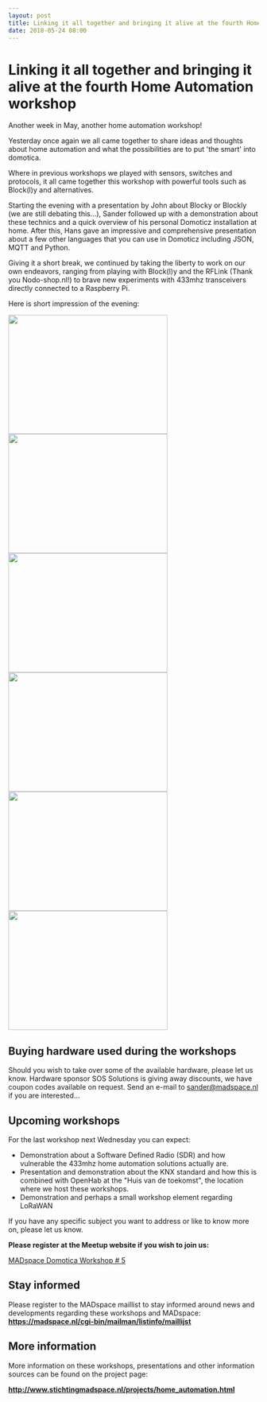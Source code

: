 ```yaml
---
layout: post
title: Linking it all together and bringing it alive at the fourth Home Automation workshop
date: 2018-05-24 08:00
---
```


# Linking it all together and bringing it alive at the fourth Home Automation workshop

Another week in May, another home automation workshop!

Yesterday once again we all came together to share ideas and thoughts about home automation and what the possibilities are to put 'the smart' into domotica. 

Where in previous workshops we played with sensors, switches and protocols, it all came together this workshop with powerful tools such as Block(l)y and alternatives.

Starting the evening with a presentation by John about Blocky or Blockly (we are still debating this...), Sander followed up with a demonstration about these technics and a quick overview of his personal Domoticz installation at home.
After this, Hans gave an impressive and comprehensive presentation about a few other languages that you can use in Domoticz including JSON, MQTT and Python.

Giving it a short break, we continued by taking the liberty to work on our own endeavors, ranging from playing with Block(l)y and the RFLink (Thank you Nodo-shop.nl!) to brave new experiments with 433mhz transceivers directly connected to a Raspberry Pi.

Here is short impression of the evening:

<a href="http://www.stichtingmadspace.nl/assets/img/Home_Automation_workshop4-1.jpg"><img src="http://www.stichtingmadspace.nl/assets/img/Home_Automation_workshop4-1.jpg" height="240" width="320"></a> <a href="http://www.stichtingmadspace.nl/assets/img/Home_Automation_workshop4-2.jpg"><img src="http://www.stichtingmadspace.nl/assets/img/Home_Automation_workshop4-2.jpg" height="240" width="320"></a>
<a href="http://www.stichtingmadspace.nl/assets/img/Home_Automation_workshop4-3.jpg"><img src="http://www.stichtingmadspace.nl/assets/img/Home_Automation_workshop4-3.jpg" height="240" width="320"></a> <a href="http://www.stichtingmadspace.nl/assets/img/Home_Automation_workshop4-4.jpg"><img src="http://www.stichtingmadspace.nl/assets/img/Home_Automation_workshop4-4.jpg" height="240" width="320"></a>
<a href="http://www.stichtingmadspace.nl/assets/img/Home_Automation_workshop4-5.jpg"><img src="http://www.stichtingmadspace.nl/assets/img/Home_Automation_workshop4-5.jpg" height="240" width="320"></a> <a href="http://www.stichtingmadspace.nl/assets/img/Home_Automation_workshop4-6.jpg"><img src="http://www.stichtingmadspace.nl/assets/img/Home_Automation_workshop4-6.jpg" height="240" width="320"></a>


## Buying hardware used during the workshops

Should you wish to take over some of the available hardware, please let us know.
Hardware sponsor SOS Solutions is giving away discounts, we have coupon codes available on request.
Send an e-mail to <a href="mailto:sander@madspace.nl">sander@madspace.nl</a> if you are interested...


## Upcoming workshops

For the last workshop next Wednesday you can expect:
* Demonstration about a Software Defined Radio (SDR) and how vulnerable the 433mhz home automation solutions actually are.
* Presentation and demonstration about the KNX standard and how this is combined with OpenHab at the "Huis van de toekomst", the location where we host these workshops.
* Demonstration and perhaps a small workshop element regarding LoRaWAN

If you have any specific subject you want to address or like to know more on, please let us know.

<b>Please register at the Meetup website if you wish to join us:</b>

<a href="https://www.meetup.com/nl-NL/MADspace/events/250249965/">MADspace Domotica Workshop # 5</a>


## Stay informed

Please register to the MADspace maillist to stay informed around news and developments regarding these workshops and MADspace:
<b><a href="https://madspace.nl/cgi-bin/mailman/listinfo/maillijst">https://madspace.nl/cgi-bin/mailman/listinfo/maillijst</a></b>


## More information

More information on these workshops, presentations and other information sources can be found on the project page:

<b><a href="http://www.stichtingmadspace.nl/projects/home_automation.html">http://www.stichtingmadspace.nl/projects/home_automation.html</a></b>
